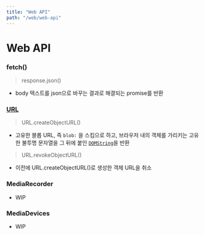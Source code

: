 ```yaml
---
title: "Web API"
path: "/web/web-api"
---
```


# Web API

### fetch()

> response.json()

- body 텍스트를 json으로 바꾸는 결과로 해결되는 promise를 반환

### [URL](https://developer.mozilla.org/ko/docs/Web/API/URL)

>  URL.createObjectURL()

- 고유한 블롭 URL, 즉 `blob:` 을 스킴으로 하고, 브라우저 내의 객체를 가리키는 고유한 불투명 문자열을 그 뒤에 붙인 [`DOMString`](https://developer.mozilla.org/ko/docs/Web/API/DOMString)을 반환

> URL.revokeObjectURL()

- 이전에 URL.createObjectURL()로 생성한 객체 URL을 취소

### MediaRecorder

- WIP

### MediaDevices

- WIP